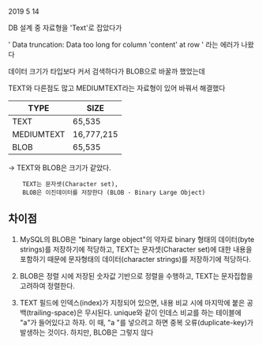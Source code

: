 2019 5 14

DB 설계 중 자료형을 'Text'로 잡았다가

' Data truncation: Data too long for column 'content' at row ' 라는 에러가 나왔다

데이터 크기가 타입보다 커서 검색하다가 BLOB으로 바꿀까 했었는데 

TEXT와 다른점도 많고 MEDIUMTEXT라는 자료형이 있어 바꿔서 해결했다

|TYPE|SIZE|
|----|----|
|TEXT|65,535|
|MEDIUMTEXT|16,777,215|
|BLOB|65,535|

-> TEXT와 BLOB은 크기가 같았다.


        TEXT는 문자셋(Character set),
        BLOB은 이진데이터를 저장한다 (BLOB - Binary Large Object)


## 차이점

1. MySQL의 BLOB은 "binary large object"의 약자로 
binary 형태의 데이터(byte strings)를 저장하기에 적당하고, 
TEXT는 문자셋(Character set)에 대한 내용을 포함하기 때문에 
문자형태의 데이터(character strings)를 저장하기에 적당하다.


2. BLOB은 정렬 시에 저장된 숫자값 기반으로 정렬을 수행하고, 
TEXT는 문자집합을 고려하여 정렬한다.


3. TEXT 필드에 인덱스(index)가 지정되어 있으면, 
내용 비교 시에 마지막에 붙은 공백(trailing-space)은 무시된다. 
unique와 같이 인데스 비교를 하는 테이블에 "a"가 들어있다고 하자. 
이 때, "a "를 넣으려고 하면 중복 오류(duplicate-key)가 발생하는 것이다. 
하지만, BLOB은 그렇지 않다

